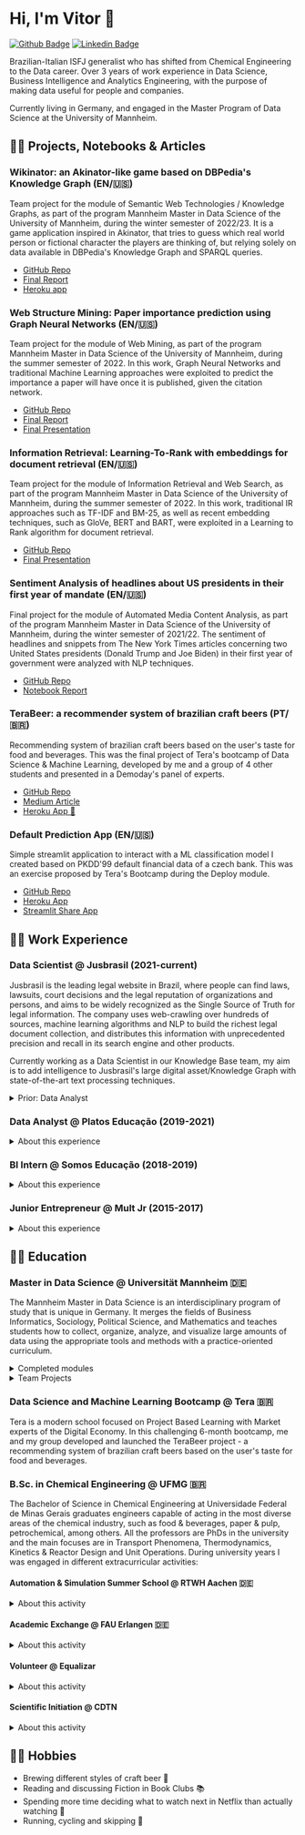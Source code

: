 # Hi, I'm Vitor 👋

[![Github Badge](https://img.shields.io/badge/-Github-000?style=flat-square&logo=Github&logoColor=white&link=https://github.com/vitor-faria)](https://github.com/vitor-faria)
[![Linkedin Badge](https://img.shields.io/badge/-LinkedIn-blue?style=flat-square&logo=Linkedin&logoColor=white&link=https://www.linkedin.com/in/vitor-faria/)](https://www.linkedin.com/in/vitor-faria/)

Brazilian-Italian ISFJ generalist who has shifted from Chemical Engineering to the Data career. Over 3 years of work experience in Data Science, Business Intelligence and Analytics Engineering, with the purpose of making data useful for people and companies. 

Currently living in Germany, and engaged in the Master Program of Data Science at the University of Mannheim.

## 👨‍🔬 Projects, Notebooks & Articles

### <a name="KG-project"></a> Wikinator: an Akinator-like game based on DBPedia's Knowledge Graph (EN/🇺🇸)

Team project for the module of Semantic Web Technologies / Knowledge Graphs, as part of the program Mannheim Master in Data Science of the University of Mannheim, during the winter semester of 2022/23. It is a game application inspired in Akinator, that tries to guess which real world person or fictional character the players are thinking of, but relying solely on data available in DBPedia's Knowledge Graph and SPARQL queries.

- [GitHub Repo](https://github.com/vitor-faria/wikinator)
- [Final Report](https://github.com/vitor-faria/wikinator/blob/main/Wikinator%20Project%20-%20Final%20Report.pdf)
- [Heroku app](https://kg-wikinator.herokuapp.com/)

### <a name="WM-project"></a> Web Structure Mining: Paper importance prediction using Graph Neural Networks (EN/🇺🇸)

Team project for the module of Web Mining, as part of the program Mannheim Master in Data Science of the University of Mannheim, during the summer semester of 2022. In this work, Graph Neural Networks and traditional Machine Learning approaches were exploited to predict the importance a paper will have once it is published, given the citation network.

- [GitHub Repo](https://github.com/Nathanael210/WebMining)
- [Final Report](https://github.com/Nathanael210/WebMining/blob/main/reports/Web_Mining_Group_Project_Final_Paper_Team_7.pdf)
- [Final Presentation](https://github.com/Nathanael210/WebMining/blob/main/reports/Final%20Presentation.pdf)

### <a name="IR-project"></a> Information Retrieval: Learning-To-Rank with embeddings for document retrieval (EN/🇺🇸)

Team project for the module of Information Retrieval and Web Search, as part of the program Mannheim Master in Data Science of the University of Mannheim, during the summer semester of 2022. In this work, traditional IR approaches such as TF-IDF and BM-25, as well as recent embedding techniques, such as GloVe, BERT and BART, were exploited in a Learning to Rank algorithm for document retrieval.

- [GitHub Repo](https://github.com/annadymanus/IR-project)
- [Final Presentation](https://github.com/annadymanus/IR-project/blob/main/IR_Team3.pdf)

### <a name="AMCA-project"></a> Sentiment Analysis of headlines about US presidents in their first year of mandate (EN/🇺🇸)

Final project for the module of Automated Media Content Analysis, as part of the program Mannheim Master in Data Science of the University of Mannheim, during the winter semester of 2021/22. The sentiment of headlines and snippets from The New York Times articles concerning two United States presidents (Donald Trump and Joe Biden) in their first year of government were analyzed with NLP techniques.

- [GitHub Repo](https://github.com/vitor-faria/nyt-headlines-sentiment)
- [Notebook Report](https://github.com/vitor-faria/nyt-headlines-sentiment/blob/main/AMCA_Project_and_Report.ipynb)

### <a name="terabeer"></a> TeraBeer: a recommender system of brazilian craft beers (PT/🇧🇷)

Recommending system of brazilian craft beers based on the user's taste for food and beverages. This was the final project of Tera's bootcamp of Data Science & Machine Learning, developed by me and a group of 4 other students and presented in a Demoday's panel of experts.

- [GitHub Repo](https://github.com/vitor-faria/tera-beer-recommendations)
- [Medium Article](https://vitorfaria95.medium.com/terabeer-construindo-um-sistema-de-recomenda%C3%A7%C3%A3o-de-cervejas-artesanais-brasileiras-2a131d66421c)
- [Heroku App 🍻](https://terabeer-recomendacoes.herokuapp.com/)

### Default Prediction App (EN/🇺🇸)

Simple streamlit application to interact with a ML classification model I created based on PKDD'99 default financial data of a czech bank. This was an exercise proposed by Tera's Bootcamp during the Deploy module.

- [GitHub Repo](https://github.com/vitor-faria/default-prediction-app)
- [Heroku App](https://default-prediction-app.herokuapp.com/)
- [Streamlit Share App](https://share.streamlit.io/vitor-faria/default-prediction-app/main/app.py)

## 👨‍💻 Work Experience

### Data Scientist @ Jusbrasil (2021-current)

Jusbrasil is the leading legal website in Brazil, where people can find laws, lawsuits, court decisions and the legal reputation of organizations and persons, and aims to be widely recognized as the Single Source of Truth for legal information. 
The company uses web-crawling over hundreds of sources, machine learning algorithms and NLP to build the richest legal document collection, and distributes this information with unprecedented precision and recall in its search engine and other products.

Currently working as a Data Scientist in our Knowledge Base team, my aim is to add intelligence to Jusbrasil's large digital asset/Knowledge Graph with state-of-the-art text processing techniques.

<details>
  <summary>Prior: Data Analyst</summary>
  
  <br>
	As Full-Stack Data Analyst, my aim was to optimize our analytical environment for generation of insights, data-driven decision-making and predictive analytics. Main activities were:
	
  - building core datasets in BigQuery, to be used by Business teams, Product squads and other Data Analysts;
  - creating interactive dashboards and advanced SQL questions in Metabase to scale behavioral analytics;
  - orchestrating data workflows in Airflow, such as ETL pipelines, batch predictions of Machine Learning models and table snapshots.
</details>
  
### Data Analyst @ Platos Educação (2019-2021)

<details>
  <summary>About this experience</summary>
  
  <br>
	Platos was the part of the holding Cogna Educação, one of the world's largest educational organizations, that served the B2B market of Higher Education. The company offered, under the brand Saraiva Educação, a range of educational services and solutions for universities across the country, such as digital libraries, digital learning environments and online preparation for nation-wide exams. In our Data Science, Engineering and Analytics team, I:
	
  - built Machine Learning models, including an end-to-end book recommender system;
  - created interactive dashboards for Product, Marketing, Customer Success and Sales teams using Metabase as BI & ad-hoc platform;
  - automated reports that were sent to client universities using Python (Django, Pandas and Matplotlib);
  - created, maintained and optimized ETL pipelines to ingest data in our Google BigQuery Data Warehouse;
  - provided on-demand business and product insights based on Exploratory Data Analysis;
  - played a protagonist role in spreading the data-driven culture along the company.

</details>

### BI Intern @ Somos Educação (2018-2019)

<details>
  <summary>About this experience</summary>
  
  <br>
  SOMOS was (when aquired by Kroton to further become Cogna Educação) the largest group of basic education in Brazil and impacted more than 27 million students across Brazil through various brands. My role as BI Intern in the Business Unit of Solutions for Higher and Technical Education was to:
  
  - create BI dashboards in order to keep track of the top OKR's;
  - provide business insights to the leaders;
  - use Data Storytelling to build visuals and slides for Radar meetings;
  - develop processes to improve Knowledge Management.
</details>

### Junior Entrepreneur @ Mult Jr (2015-2017)

<details>
  <summary>About this experience</summary>
  
  <br>
  
  Mult Jr is a Junior Enterprise voluntarily managed by Chemical Engineering students that provides solutions under the technical guidance of Professors from the
  University. And it is where I fell in love with Excel spreadsheets and Data Analysis, while working in the Financial, HR and IT departments.
  
  **CFO**
  
  > - Legal representation of the JE.
  > - Manage an annual budget of ~R$ 50k.
  > - Lead a 5 member team.
  > - Ensure the execution of financial, accounting and legal processes, such as cash flow and drafting of contracts.
  > - Define Pricing strategies.
  
  **IT Coordinator**
  
  > - Lead a 7 member team.
  > - Maintain the functioning of the site and other virtual tools.
  > - Develop spreadsheets and applications for other teams.
  > - Provide adequate training in virtual tools such as Excel, VBA and PowerPoint.
  
  **HR analyst**
  
  > - Recruitment and selection.
  > - Coach other members.
  > - Analyze organizational climate.
  > - Evaluate member performance.
</details>

## 👨‍🎓 Education

### Master in Data Science @ Universität Mannheim 🇩🇪

The Mannheim Master in Data Science is an interdisciplinary program of study that is unique in Germany. It merges the fields of Business Informatics, Sociology, Political Science, and Mathematics and teaches students how to collect, organize, analyze, and visualize large amounts of data using the appropriate tools and methods with a practice-oriented curriculum.

<details>
  <summary>Completed modules</summary>
  
  <br>
  
  - [Data Mining I](https://www.uni-mannheim.de/dws/teaching/course-details/courses-for-master-candidates/ie-500-data-mining/);
  - [Data Mining II](https://www.uni-mannheim.de/dws/teaching/course-details/courses-for-master-candidates/ie-672-data-mining-2/);
  - [Web Mining](https://www.uni-mannheim.de/dws/teaching/course-details/courses-for-master-candidates/ie-671-web-mining/);
  - Automated Media Content Analysis;
  - [Text Analytics](https://www.uni-mannheim.de/dws/teaching/course-details/courses-for-master-candidates/ie-661-text-analytics/);
  - Marketing Analytics;
  - [Semantic Web Technologies / Knowledge Graphs](https://www.uni-mannheim.de/dws/teaching/course-details/courses-for-master-candidates/ie-650-knowledge-graphs/);
  - [Information Retrieval and Web Search](https://www.uni-mannheim.de/dws/teaching/course-details/courses-for-master-candidates/ie-663-information-retrieval-and-web-search/);
  - Advanced Software Engineering;
  - [Decision Support](https://www.uni-mannheim.de/dws/teaching/course-details/courses-for-master-candidates/ie-560-decision-support/);
  - Legal and Ethical Aspects in Privacy (GDPR focused).
</details>

<details>
  <summary>Team Projects</summary>
  
  <br>
  
  - [Web Structure Mining](#WM-project);
  - [Information Retrieval & Web Search](#IR-project);
  - [Knowledge Graph Application](#KG-project).
</details>

### Data Science and Machine Learning Bootcamp @ Tera 🇧🇷

Tera is a modern school focused on Project Based Learning with Market experts of the Digital Economy. In this challenging 6-month bootcamp, me and my group 
developed and launched the TeraBeer project - a recommending system of brazilian craft beers based on the user's taste for food and beverages.

### B.Sc. in Chemical Engineering @ UFMG 🇧🇷

The Bachelor of Science in Chemical Engineering at Universidade Federal de Minas Gerais graduates engineers capable of acting in the most diverse areas of the 
chemical industry, such as food & beverages, paper & pulp, petrochemical, among others. All the professors are PhDs in the university and the main focuses are 
in Transport Phenomena, Thermodynamics, Kinetics & Reactor Design and Unit Operations. During university years I was engaged in different extracurricular 
activities:

#### Automation & Simulation Summer School @ RTWH Aachen 🇩🇪

<details>
  <summary>About this activity</summary>
  
  <br>
  
  > The Summer Schools are courses provided by the International Academy of the RWTH Aachen University targeting Engineering students of outstanding academic 
  > performance from all over the world. The program of the 4-week Automation and Simulation course gather many activities, such as lectures and exercises about 
  > Nummerical Methods in Matlab and Robot Automation, classes about german language and culture, visits to state of the art german companies, excursions and 
  > intercultural training. The course took place during the month of July, 2019.

</details>

#### Academic Exchange @ FAU Erlangen 🇩🇪

<details>
  <summary>About this activity</summary>
  
  <br>
  
  > 1 semester academic exchange at Friedrich-Alexander Universität through the program Minas Mundi (UFMG), from April 2018 to August 2018. All lessons were taught 
  > in German.
  > Language courses: Deutsch Intensivkurs C1.1 (March 2018, 5 ECTS), Deutsch Allgemeinkurs C1 (April to July 2018, 5 ECTS) - Sprachzentrum.
</details>

#### Volunteer @ Equalizar

<details>
  <summary>About this activity</summary>
  
  <br>
  
  > Founded in 2012, Equalizar is a social project based at the Engineering School of UFMG that provides low-cost preparation for ENEM, the exam used to enter most 
  > public and private universities, helping vulnerable students from the public system to change their lives. Equalizar is totally managed by volunteers and helps 
  > +100 students every year.
  > I worked voluntarily at Equalizar between 2014 and 2016 in different positions such as Math monitor, HR assistant and Communication director.
</details>

#### Scientific Initiation @ CDTN

<details>
  <summary>About this activity</summary>
  
  <br>
  
  > 1-year Scientific Initiation at Centro de Desenvolvimento de Tecnologia Nuclear, working on the project *"Obtaining Graphene and Graphene Oxide in Aqueous 
  > Environment for Contaminant Adsorption"* together with doctoral students. The aim of the project is to optimize graphene extraction by the exfoliation method 
  > in the liquid phase using water as solvent and to study the use of graphene oxides to clean water contaminated with radioactive substances by the adsorption 
  > method.
</details>

## 🤾‍♂️ Hobbies

- Brewing different styles of craft beer 🍺
- Reading and discussing Fiction in Book Clubs 📚
- Spending more time deciding what to watch next in Netflix than actually watching 🎥
- Running, cycling and skipping 🏃

